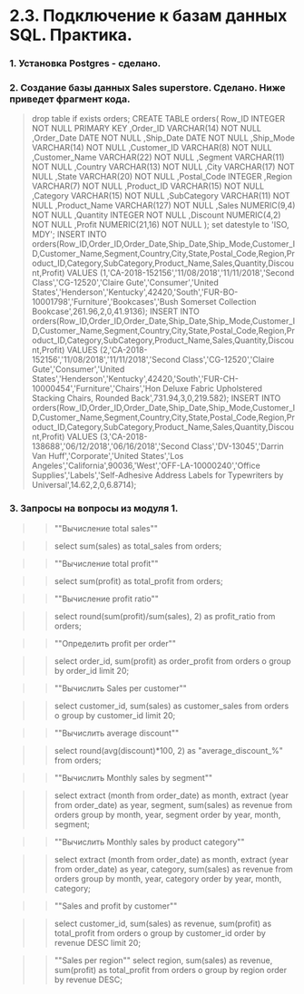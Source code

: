 # 2.3. Подключение к базам данных SQL. Практика.

### 1. Установка Postgres - сделано.
### 2. Создание базы данных Sales superstore. Сделано. Ниже приведет фрагмент кода.
>drop table if exists orders;
>CREATE TABLE orders(
   Row_ID        INTEGER  NOT NULL PRIMARY KEY 
  ,Order_ID      VARCHAR(14) NOT NULL
  ,Order_Date    DATE  NOT NULL
  ,Ship_Date     DATE  NOT NULL
  ,Ship_Mode     VARCHAR(14) NOT NULL
  ,Customer_ID   VARCHAR(8) NOT NULL
  ,Customer_Name VARCHAR(22) NOT NULL
  ,Segment       VARCHAR(11) NOT NULL
  ,Country       VARCHAR(13) NOT NULL
  ,City          VARCHAR(17) NOT NULL
  ,State         VARCHAR(20) NOT NULL
  ,Postal_Code   INTEGER 
  ,Region        VARCHAR(7) NOT NULL
  ,Product_ID    VARCHAR(15) NOT NULL
  ,Category      VARCHAR(15) NOT NULL
  ,SubCategory   VARCHAR(11) NOT NULL
  ,Product_Name  VARCHAR(127) NOT NULL
  ,Sales         NUMERIC(9,4) NOT NULL
  ,Quantity      INTEGER  NOT NULL
  ,Discount      NUMERIC(4,2) NOT NULL
  ,Profit        NUMERIC(21,16) NOT NULL
);
>set datestyle to 'ISO, MDY';
>INSERT INTO orders(Row_ID,Order_ID,Order_Date,Ship_Date,Ship_Mode,Customer_ID,Customer_Name,Segment,Country,City,State,Postal_Code,Region,Product_ID,Category,SubCategory,Product_Name,Sales,Quantity,Discount,Profit) VALUES (1,'CA-2018-152156','11/08/2018','11/11/2018','Second Class','CG-12520','Claire Gute','Consumer','United States','Henderson','Kentucky',42420,'South','FUR-BO-10001798','Furniture','Bookcases','Bush Somerset Collection Bookcase',261.96,2,0,41.9136);
>INSERT INTO orders(Row_ID,Order_ID,Order_Date,Ship_Date,Ship_Mode,Customer_ID,Customer_Name,Segment,Country,City,State,Postal_Code,Region,Product_ID,Category,SubCategory,Product_Name,Sales,Quantity,Discount,Profit) VALUES (2,'CA-2018-152156','11/08/2018','11/11/2018','Second Class','CG-12520','Claire Gute','Consumer','United States','Henderson','Kentucky',42420,'South','FUR-CH-10000454','Furniture','Chairs','Hon Deluxe Fabric Upholstered Stacking Chairs, Rounded Back',731.94,3,0,219.582);
>INSERT INTO orders(Row_ID,Order_ID,Order_Date,Ship_Date,Ship_Mode,Customer_ID,Customer_Name,Segment,Country,City,State,Postal_Code,Region,Product_ID,Category,SubCategory,Product_Name,Sales,Quantity,Discount,Profit) VALUES (3,'CA-2018-138688','06/12/2018','06/16/2018','Second Class','DV-13045','Darrin Van Huff','Corporate','United States','Los Angeles','California',90036,'West','OFF-LA-10000240','Office Supplies','Labels','Self-Adhesive Address Labels for Typewriters by Universal',14.62,2,0,6.8714);

### 3. Запросы на вопросы из модуля 1.

>>""Вычисление total sales""

>>select sum(sales) as total_sales from orders;

>>""Вычисление total profit""

>>select sum(profit) as total_profit from orders;

>>""Вычисление profit ratio""

>>select round(sum(profit)/sum(sales), 2) as profit_ratio from orders;

>>""Определить profit per order""

>>select order_id, sum(profit) as order_profit from orders o
group by order_id
limit 20;

>>""Вычислить Sales per customer""

>>select customer_id, sum(sales) as customer_sales from orders o
group by customer_id
limit 20;

>>""Вычислить average discount""

>>select round(avg(discount)*100, 2) as "average_discount_%" from orders;

>>""Вычислить Monthly sales by segment""

>>select extract (month from order_date) as month,
extract (year from order_date) as year,
segment, sum(sales) as revenue 
from orders
group by month, year, segment
order by year, month, segment;

>>""Вычислить Monthly sales by product category""

>>select extract (month from order_date) as month,
extract (year from order_date) as year,
category, sum(sales) as revenue 
from orders
group by month, year, category
order by year, month, category;

>>""Sales and profit by customer""

>>select customer_id, sum(sales) as revenue, sum(profit) as total_profit
from orders o 
group by customer_id
order by revenue DESC
limit 20;

>>""Sales per region""
>select region, sum(sales) as revenue, sum(profit) as total_profit
from orders o 
group by region
order by revenue DESC;

